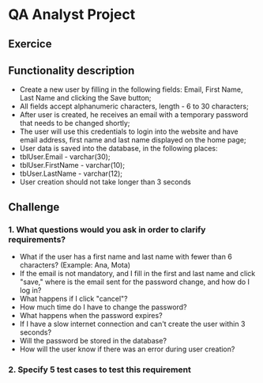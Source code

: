 # QA Analyst Project

## Exercice

## Functionality description
- Create a new user by filling in the following fields: Email, First Name, Last Name and clicking the Save button;
- All fields accept alphanumeric characters, length - 6 to 30 characters;
- After user is created, he receives an email with a temporary password that needs to be changed shortly;
- The user will use this credentials to login into the website and have email address, first name and last name displayed on the home page;
- User data is saved into the database, in the following places:
- tblUser.Email - varchar(30);
- tblUser.FirstName - varchar(10);
- tbUser.LastName - varchar(12);
- User creation should not take longer than 3 seconds

## Challenge

### 1. What questions would you ask in order to clarify requirements?

- What if the user has a first name and last name with fewer than 6 characters? (Example: Ana, Mota)
- If the email is not mandatory, and I fill in the first and last name and click "save," where is the email sent for the password change, and how do I log in?
- What happens if I click "cancel"?
- How much time do I have to change the password?
- What happens when the password expires?
- If I have a slow internet connection and can't create the user within 3 seconds?
- Will the password be stored in the database?
- How will the user know if there was an error during user creation?




###  2. Specify 5 test cases to test this requirement
